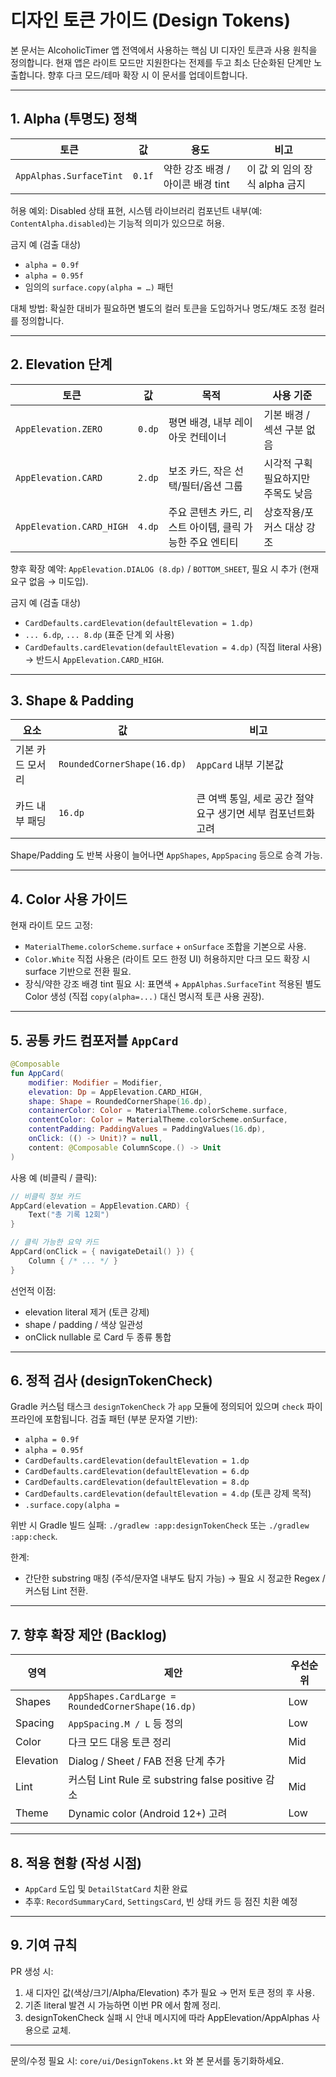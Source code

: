 # 디자인 토큰 가이드 (Design Tokens)

본 문서는 AlcoholicTimer 앱 전역에서 사용하는 핵심 UI 디자인 토큰과 사용 원칙을 정의합니다. 현재 앱은 라이트 모드만 지원한다는 전제를 두고 최소 단순화된 단계만 노출합니다. 향후 다크 모드/테마 확장 시 이 문서를 업데이트합니다.

---
## 1. Alpha (투명도) 정책
| 토큰 | 값 | 용도 | 비고 |
|------|----|------|------|
| `AppAlphas.SurfaceTint` | `0.1f` | 약한 강조 배경 / 아이콘 배경 tint | 이 값 외 임의 장식 alpha 금지 |

허용 예외: Disabled 상태 표현, 시스템 라이브러리 컴포넌트 내부(예: `ContentAlpha.disabled`)는 기능적 의미가 있으므로 허용.

금지 예 (검출 대상)
- `alpha = 0.9f`
- `alpha = 0.95f`
- 임의의 `surface.copy(alpha = …)` 패턴

대체 방법: 확실한 대비가 필요하면 별도의 컬러 토큰을 도입하거나 명도/채도 조정 컬러를 정의합니다.

---
## 2. Elevation 단계
| 토큰 | 값 | 목적 | 사용 기준 |
|------|----|------|-----------|
| `AppElevation.ZERO` | `0.dp` | 평면 배경, 내부 레이아웃 컨테이너 | 기본 배경 / 섹션 구분 없음 |
| `AppElevation.CARD` | `2.dp` | 보조 카드, 작은 선택/필터/옵션 그룹 | 시각적 구획 필요하지만 주목도 낮음 |
| `AppElevation.CARD_HIGH` | `4.dp` | 주요 콘텐츠 카드, 리스트 아이템, 클릭 가능한 주요 엔티티 | 상호작용/포커스 대상 강조 |

향후 확장 예약: `AppElevation.DIALOG (8.dp)` / `BOTTOM_SHEET`, 필요 시 추가 (현재 요구 없음 → 미도입).

금지 예 (검출 대상)
- `CardDefaults.cardElevation(defaultElevation = 1.dp)`
- `... 6.dp`, `... 8.dp` (표준 단계 외 사용)
- `CardDefaults.cardElevation(defaultElevation = 4.dp)` (직접 literal 사용) → 반드시 `AppElevation.CARD_HIGH`.

---
## 3. Shape & Padding
| 요소 | 값 | 비고 |
|------|----|------|
| 기본 카드 모서리 | `RoundedCornerShape(16.dp)` | `AppCard` 내부 기본값 |
| 카드 내부 패딩 | `16.dp` | 큰 여백 통일, 세로 공간 절약 요구 생기면 세부 컴포넌트화 고려 |

Shape/Padding 도 반복 사용이 늘어나면 `AppShapes`, `AppSpacing` 등으로 승격 가능.

---
## 4. Color 사용 가이드
현재 라이트 모드 고정:
- `MaterialTheme.colorScheme.surface` + `onSurface` 조합을 기본으로 사용.
- `Color.White` 직접 사용은 (라이트 모드 한정 UI) 허용하지만 다크 모드 확장 시 surface 기반으로 전환 필요.
- 장식/약한 강조 배경 tint 필요 시: 표면색 + `AppAlphas.SurfaceTint` 적용된 별도 Color 생성 (직접 `copy(alpha=...)` 대신 명시적 토큰 사용 권장).

---
## 5. 공통 카드 컴포저블 `AppCard`
```kotlin
@Composable
fun AppCard(
    modifier: Modifier = Modifier,
    elevation: Dp = AppElevation.CARD_HIGH,
    shape: Shape = RoundedCornerShape(16.dp),
    containerColor: Color = MaterialTheme.colorScheme.surface,
    contentColor: Color = MaterialTheme.colorScheme.onSurface,
    contentPadding: PaddingValues = PaddingValues(16.dp),
    onClick: (() -> Unit)? = null,
    content: @Composable ColumnScope.() -> Unit
)
```

사용 예 (비클릭 / 클릭):
```kotlin
// 비클릭 정보 카드
AppCard(elevation = AppElevation.CARD) {
    Text("총 기록 12회")
}

// 클릭 가능한 요약 카드
AppCard(onClick = { navigateDetail() }) {
    Column { /* ... */ }
}
```

선언적 이점:
- elevation literal 제거 (토큰 강제)
- shape / padding / 색상 일관성
- onClick nullable 로 Card 두 종류 통합

---
## 6. 정적 검사 (designTokenCheck)
Gradle 커스텀 태스크 `designTokenCheck` 가 `app` 모듈에 정의되어 있으며 `check` 파이프라인에 포함됩니다.
검출 패턴 (부분 문자열 기반):
- `alpha = 0.9f`
- `alpha = 0.95f`
- `CardDefaults.cardElevation(defaultElevation = 1.dp`
- `CardDefaults.cardElevation(defaultElevation = 6.dp`
- `CardDefaults.cardElevation(defaultElevation = 8.dp`
- `CardDefaults.cardElevation(defaultElevation = 4.dp` (토큰 강제 목적)
- `.surface.copy(alpha =`

위반 시 Gradle 빌드 실패: `./gradlew :app:designTokenCheck` 또는 `./gradlew :app:check`.

한계:
- 간단한 substring 매칭 (주석/문자열 내부도 탐지 가능) → 필요 시 정교한 Regex / 커스텀 Lint 전환.

---
## 7. 향후 확장 제안 (Backlog)
| 영역 | 제안 | 우선순위 |
|------|------|----------|
| Shapes | `AppShapes.CardLarge = RoundedCornerShape(16.dp)` | Low |
| Spacing | `AppSpacing.M / L` 등 정의 | Low |
| Color | 다크 모드 대응 토큰 정리 | Mid |
| Elevation | Dialog / Sheet / FAB 전용 단계 추가 | Mid |
| Lint | 커스텀 Lint Rule 로 substring false positive 감소 | Mid |
| Theme | Dynamic color (Android 12+) 고려 | Low |

---
## 8. 적용 현황 (작성 시점)
- `AppCard` 도입 및 `DetailStatCard` 치환 완료
- 추후: `RecordSummaryCard`, `SettingsCard`, 빈 상태 카드 등 점진 치환 예정

---
## 9. 기여 규칙
PR 생성 시:
1. 새 디자인 값(색상/크기/Alpha/Elevation) 추가 필요 → 먼저 토큰 정의 후 사용.
2. 기존 literal 발견 시 가능하면 이번 PR 에서 함께 정리.
3. designTokenCheck 실패 시 안내 메시지에 따라 AppElevation/AppAlphas 사용으로 교체.

---
문의/수정 필요 시: `core/ui/DesignTokens.kt` 와 본 문서를 동기화하세요.

